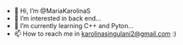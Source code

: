 - 👋 Hi, I’m @MariaKarolinaS
- 👀 I’m interested in back end...
- 🌱 I’m currently learning C++ and Pyton...
- 📫 How to reach me in karolinasingulani2@gmail.com :)

<!---
MariaKarolinaS/MariaKarolinaS is a ✨ special ✨ repository because its `README.md` (this file) appears on your GitHub profile.
You can click the Preview link to take a look at your changes.
--->
